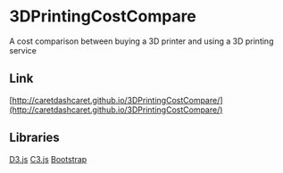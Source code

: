 3DPrintingCostCompare
=====================

A cost comparison between buying a 3D printer and using a 3D printing service

Link
-------------
[http://caretdashcaret.github.io/3DPrintingCostCompare/](http://caretdashcaret.github.io/3DPrintingCostCompare/)

Libraries
-------------
[D3.js](http://d3js.org/)
[C3.js](http://c3js.org/)
[Bootstrap](http://getbootstrap.com/)
